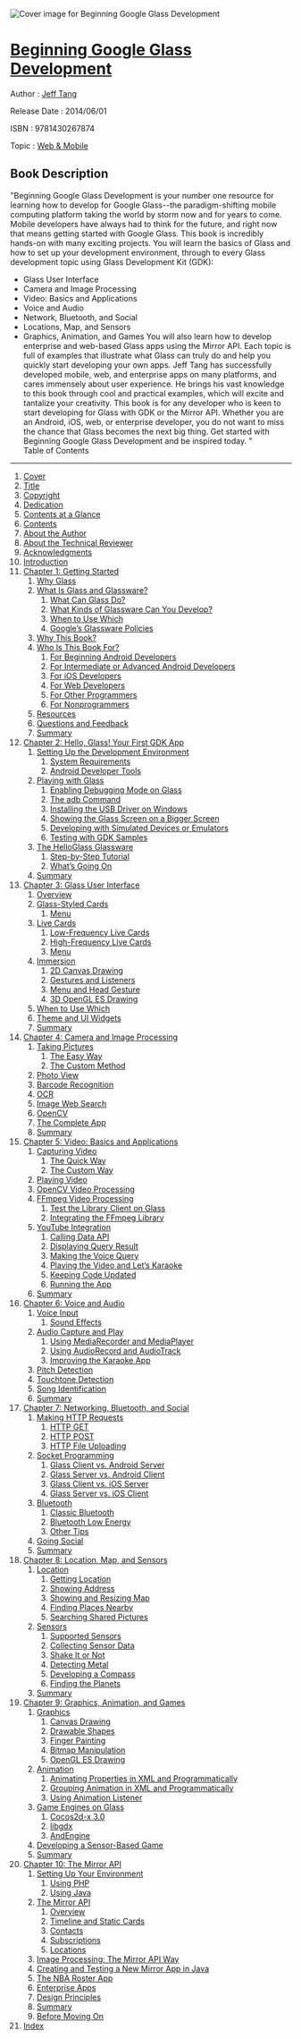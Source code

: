 ![Cover image for Beginning Google Glass Development](https://imgdetail.ebookreading.net/cover/cover/web_mobile/EB9781430267874.jpg)

[Beginning Google Glass Development](https://ebookreading.net/view/book/Beginning+Google+Glass+Development-EB9781430267874_1.html "Beginning Google Glass Development")
====================================================================================================================

Author : [Jeff Tang](https://ebookreading.net/search/author/Jeff+Tang)

Release Date : 2014/06/01

ISBN : 9781430267874

Topic : [Web & Mobile](https://ebookreading.net/search/category/web-mobile)

Book Description
-----------------

 "Beginning Google Glass Development is your number one resource for learning how to develop for Google Glass--the paradigm-shifting mobile computing platform taking the world by storm now and for years to come. Mobile developers have always had to think for the future, and right now that means getting started with Google Glass.
This book is incredibly hands-on with many exciting projects. You will learn the basics of Glass and how to set up your development environment, through to every Glass development topic using Glass Development Kit (GDK):
- Glass User Interface
- Camera and Image Processing
- Video: Basics and Applications
- Voice and Audio
- Network, Bluetooth, and Social
- Locations, Map, and Sensors
- Graphics, Animation, and Games
You will also learn how to develop enterprise and web-based Glass apps using the Mirror API. Each topic is full of examples that illustrate what Glass can truly do and help you quickly start developing your own apps.
Jeff Tang has successfully developed mobile, web, and enterprise apps on many platforms, and cares immensely about user experience. He brings his vast knowledge to this book through cool and practical examples, which will excite and tantalize your creativity.
This book is for any developer who is keen to start developing for Glass with GDK or the Mirror API. Whether you are an Android, iOS, web, or enterprise developer, you do not want to miss the chance that Glass becomes the next big thing. Get started with Beginning Google Glass Development and be inspired today. 
"               
Table of Contents
-----------------

1. [Cover](https://ebookreading.net/view/book/Beginning+Google+Glass+Development-EB9781430267874_1.html)
1. [Title](https://ebookreading.net/view/book/Beginning+Google+Glass+Development-EB9781430267874_2.html)
1. [Copyright](https://ebookreading.net/view/book/Beginning+Google+Glass+Development-EB9781430267874_3.html)
1. [Dedication](https://ebookreading.net/view/book/Beginning+Google+Glass+Development-EB9781430267874_4.html)
1. [Contents at a Glance](https://ebookreading.net/view/book/Beginning+Google+Glass+Development-EB9781430267874_5.html)
1. [Contents](https://ebookreading.net/view/book/Beginning+Google+Glass+Development-EB9781430267874_6.html)
1. [About the Author](https://ebookreading.net/view/book/Beginning+Google+Glass+Development-EB9781430267874_7.html)
1. [About the Technical Reviewer](https://ebookreading.net/view/book/Beginning+Google+Glass+Development-EB9781430267874_8.html)
1. [Acknowledgments](https://ebookreading.net/view/book/Beginning+Google+Glass+Development-EB9781430267874_9.html)
1. [Introduction](https://ebookreading.net/view/book/Beginning+Google+Glass+Development-EB9781430267874_10.html)
1. [Chapter 1: Getting Started](https://ebookreading.net/view/book/Beginning+Google+Glass+Development-EB9781430267874_11.html)
    1. [Why Glass](https://ebookreading.net/view/book/Beginning+Google+Glass+Development-EB9781430267874_11.html#Sec1)
    1. [What Is Glass and Glassware?](https://ebookreading.net/view/book/Beginning+Google+Glass+Development-EB9781430267874_11.html#Sec2)
        1. [What Can Glass Do?](https://ebookreading.net/view/book/Beginning+Google+Glass+Development-EB9781430267874_11.html#Sec3)
        1. [What Kinds of Glassware Can You Develop?](https://ebookreading.net/view/book/Beginning+Google+Glass+Development-EB9781430267874_11.html#Sec4)
        1. [When to Use Which](https://ebookreading.net/view/book/Beginning+Google+Glass+Development-EB9781430267874_11.html#Sec7)
        1. [Google’s Glassware Policies ](https://ebookreading.net/view/book/Beginning+Google+Glass+Development-EB9781430267874_11.html#Sec8)
    1. [Why This Book?](https://ebookreading.net/view/book/Beginning+Google+Glass+Development-EB9781430267874_11.html#Sec9)
    1. [Who Is This Book For?](https://ebookreading.net/view/book/Beginning+Google+Glass+Development-EB9781430267874_11.html#Sec10)
        1. [For Beginning Android Developers](https://ebookreading.net/view/book/Beginning+Google+Glass+Development-EB9781430267874_11.html#Sec11)
        1. [For Intermediate or Advanced Android Developers](https://ebookreading.net/view/book/Beginning+Google+Glass+Development-EB9781430267874_11.html#Sec12)
        1. [For iOS Developers](https://ebookreading.net/view/book/Beginning+Google+Glass+Development-EB9781430267874_11.html#Sec13)
        1. [For Web Developers](https://ebookreading.net/view/book/Beginning+Google+Glass+Development-EB9781430267874_11.html#Sec14)
        1. [For Other Programmers](https://ebookreading.net/view/book/Beginning+Google+Glass+Development-EB9781430267874_11.html#Sec15)
        1. [For Nonprogrammers ](https://ebookreading.net/view/book/Beginning+Google+Glass+Development-EB9781430267874_11.html#Sec16)
    1. [Resources](https://ebookreading.net/view/book/Beginning+Google+Glass+Development-EB9781430267874_11.html#Sec17)
    1. [Questions and Feedback](https://ebookreading.net/view/book/Beginning+Google+Glass+Development-EB9781430267874_11.html#Sec18)
    1. [Summary](https://ebookreading.net/view/book/Beginning+Google+Glass+Development-EB9781430267874_11.html#Sec19)
1. [Chapter 2: Hello, Glass! Your First GDK App](https://ebookreading.net/view/book/Beginning+Google+Glass+Development-EB9781430267874_12.html)
    1. [Setting Up the Development Environment](https://ebookreading.net/view/book/Beginning+Google+Glass+Development-EB9781430267874_12.html#Sec1)
        1. [System Requirements](https://ebookreading.net/view/book/Beginning+Google+Glass+Development-EB9781430267874_12.html#Sec2)
        1. [Android Developer Tools ](https://ebookreading.net/view/book/Beginning+Google+Glass+Development-EB9781430267874_12.html#Sec3)
    1. [Playing with Glass](https://ebookreading.net/view/book/Beginning+Google+Glass+Development-EB9781430267874_12.html#Sec7)
        1. [Enabling Debugging Mode on Glass ](https://ebookreading.net/view/book/Beginning+Google+Glass+Development-EB9781430267874_12.html#Sec8)
        1. [The adb Command](https://ebookreading.net/view/book/Beginning+Google+Glass+Development-EB9781430267874_12.html#Sec9)
        1. [Installing the USB Driver on Windows](https://ebookreading.net/view/book/Beginning+Google+Glass+Development-EB9781430267874_12.html#Sec10)
        1. [Showing the Glass Screen on a Bigger Screen](https://ebookreading.net/view/book/Beginning+Google+Glass+Development-EB9781430267874_12.html#Sec11)
        1. [Developing with Simulated Devices or Emulators](https://ebookreading.net/view/book/Beginning+Google+Glass+Development-EB9781430267874_12.html#Sec12)
        1. [Testing with GDK Samples](https://ebookreading.net/view/book/Beginning+Google+Glass+Development-EB9781430267874_12.html#Sec13)
    1. [The HelloGlass Glassware](https://ebookreading.net/view/book/Beginning+Google+Glass+Development-EB9781430267874_12.html#Sec14)
        1. [Step-by-Step Tutorial](https://ebookreading.net/view/book/Beginning+Google+Glass+Development-EB9781430267874_12.html#Sec15)
        1. [What’s Going On](https://ebookreading.net/view/book/Beginning+Google+Glass+Development-EB9781430267874_12.html#Sec16)
    1. [Summary](https://ebookreading.net/view/book/Beginning+Google+Glass+Development-EB9781430267874_12.html#Sec30)
1. [Chapter 3: Glass User Interface](https://ebookreading.net/view/book/Beginning+Google+Glass+Development-EB9781430267874_13.html)
    1. [Overview](https://ebookreading.net/view/book/Beginning+Google+Glass+Development-EB9781430267874_13.html#Sec1)
    1. [Glass-Styled Cards](https://ebookreading.net/view/book/Beginning+Google+Glass+Development-EB9781430267874_13.html#Sec2)
        1. [Menu](https://ebookreading.net/view/book/Beginning+Google+Glass+Development-EB9781430267874_13.html#Sec3)
    1. [Live Cards](https://ebookreading.net/view/book/Beginning+Google+Glass+Development-EB9781430267874_13.html#Sec4)
        1. [Low-Frequency Live Cards](https://ebookreading.net/view/book/Beginning+Google+Glass+Development-EB9781430267874_13.html#Sec5)
        1. [High-Frequency Live Cards](https://ebookreading.net/view/book/Beginning+Google+Glass+Development-EB9781430267874_13.html#Sec6)
        1. [Menu](https://ebookreading.net/view/book/Beginning+Google+Glass+Development-EB9781430267874_13.html#Sec9)
    1. [Immersion](https://ebookreading.net/view/book/Beginning+Google+Glass+Development-EB9781430267874_13.html#Sec10)
        1. [2D Canvas Drawing ](https://ebookreading.net/view/book/Beginning+Google+Glass+Development-EB9781430267874_13.html#Sec11)
        1. [Gestures and Listeners](https://ebookreading.net/view/book/Beginning+Google+Glass+Development-EB9781430267874_13.html#Sec12)
        1. [Menu and Head Gesture](https://ebookreading.net/view/book/Beginning+Google+Glass+Development-EB9781430267874_13.html#Sec13)
        1. [3D OpenGL ES Drawing ](https://ebookreading.net/view/book/Beginning+Google+Glass+Development-EB9781430267874_13.html#Sec14)
    1. [When to Use Which](https://ebookreading.net/view/book/Beginning+Google+Glass+Development-EB9781430267874_13.html#Sec17)
    1. [Theme and UI Widgets](https://ebookreading.net/view/book/Beginning+Google+Glass+Development-EB9781430267874_13.html#Sec18)
    1. [Summary](https://ebookreading.net/view/book/Beginning+Google+Glass+Development-EB9781430267874_13.html#Sec19)
1. [Chapter 4: Camera and Image Processing](https://ebookreading.net/view/book/Beginning+Google+Glass+Development-EB9781430267874_14.html)
    1. [Taking Pictures](https://ebookreading.net/view/book/Beginning+Google+Glass+Development-EB9781430267874_14.html#Sec1)
        1. [The Easy Way](https://ebookreading.net/view/book/Beginning+Google+Glass+Development-EB9781430267874_14.html#Sec2)
        1. [The Custom Method](https://ebookreading.net/view/book/Beginning+Google+Glass+Development-EB9781430267874_14.html#Sec3)
    1. [Photo View](https://ebookreading.net/view/book/Beginning+Google+Glass+Development-EB9781430267874_14.html#Sec7)
    1. [Barcode Recognition](https://ebookreading.net/view/book/Beginning+Google+Glass+Development-EB9781430267874_14.html#Sec8)
    1. [OCR](https://ebookreading.net/view/book/Beginning+Google+Glass+Development-EB9781430267874_14.html#Sec9)
    1. [Image Web Search](https://ebookreading.net/view/book/Beginning+Google+Glass+Development-EB9781430267874_14.html#Sec10)
    1. [OpenCV](https://ebookreading.net/view/book/Beginning+Google+Glass+Development-EB9781430267874_14.html#Sec11)
    1. [The Complete App](https://ebookreading.net/view/book/Beginning+Google+Glass+Development-EB9781430267874_14.html#Sec12)
    1. [Summary](https://ebookreading.net/view/book/Beginning+Google+Glass+Development-EB9781430267874_14.html#Sec13)
1. [Chapter 5: Video: Basics and Applications](https://ebookreading.net/view/book/Beginning+Google+Glass+Development-EB9781430267874_15.html)
    1. [Capturing Video](https://ebookreading.net/view/book/Beginning+Google+Glass+Development-EB9781430267874_15.html#Sec1)
        1. [The Quick Way](https://ebookreading.net/view/book/Beginning+Google+Glass+Development-EB9781430267874_15.html#Sec2)
        1. [The Custom Way](https://ebookreading.net/view/book/Beginning+Google+Glass+Development-EB9781430267874_15.html#Sec3)
    1. [Playing Video](https://ebookreading.net/view/book/Beginning+Google+Glass+Development-EB9781430267874_15.html#Sec4)
    1. [OpenCV Video Processing](https://ebookreading.net/view/book/Beginning+Google+Glass+Development-EB9781430267874_15.html#Sec5)
    1. [FFmpeg Video Processing](https://ebookreading.net/view/book/Beginning+Google+Glass+Development-EB9781430267874_15.html#Sec6)
        1. [Test the Library Client on Glass ](https://ebookreading.net/view/book/Beginning+Google+Glass+Development-EB9781430267874_15.html#Sec7)
        1. [Integrating the FFmpeg Library ](https://ebookreading.net/view/book/Beginning+Google+Glass+Development-EB9781430267874_15.html#Sec8)
    1. [YouTube Integration](https://ebookreading.net/view/book/Beginning+Google+Glass+Development-EB9781430267874_15.html#Sec9)
        1. [Calling Data API](https://ebookreading.net/view/book/Beginning+Google+Glass+Development-EB9781430267874_15.html#Sec10)
        1. [Displaying Query Result](https://ebookreading.net/view/book/Beginning+Google+Glass+Development-EB9781430267874_15.html#Sec11)
        1. [Making the Voice Query](https://ebookreading.net/view/book/Beginning+Google+Glass+Development-EB9781430267874_15.html#Sec12)
        1. [Playing the Video and Let’s Karaoke](https://ebookreading.net/view/book/Beginning+Google+Glass+Development-EB9781430267874_15.html#Sec13)
        1. [Keeping Code Updated](https://ebookreading.net/view/book/Beginning+Google+Glass+Development-EB9781430267874_15.html#Sec14)
        1. [Running the App](https://ebookreading.net/view/book/Beginning+Google+Glass+Development-EB9781430267874_15.html#Sec15)
    1. [Summary](https://ebookreading.net/view/book/Beginning+Google+Glass+Development-EB9781430267874_15.html#Sec16)
1. [Chapter 6: Voice and Audio](https://ebookreading.net/view/book/Beginning+Google+Glass+Development-EB9781430267874_16.html)
    1. [Voice Input](https://ebookreading.net/view/book/Beginning+Google+Glass+Development-EB9781430267874_16.html#Sec1)
        1. [Sound Effects](https://ebookreading.net/view/book/Beginning+Google+Glass+Development-EB9781430267874_16.html#Sec2)
    1. [Audio Capture and Play](https://ebookreading.net/view/book/Beginning+Google+Glass+Development-EB9781430267874_16.html#Sec3)
        1. [Using MediaRecorder and MediaPlayer](https://ebookreading.net/view/book/Beginning+Google+Glass+Development-EB9781430267874_16.html#Sec4)
        1. [Using AudioRecord and AudioTrack](https://ebookreading.net/view/book/Beginning+Google+Glass+Development-EB9781430267874_16.html#Sec5)
        1. [Improving the Karaoke App](https://ebookreading.net/view/book/Beginning+Google+Glass+Development-EB9781430267874_16.html#Sec6)
    1. [Pitch Detection](https://ebookreading.net/view/book/Beginning+Google+Glass+Development-EB9781430267874_16.html#Sec7)
    1. [Touchtone Detection](https://ebookreading.net/view/book/Beginning+Google+Glass+Development-EB9781430267874_16.html#Sec8)
    1. [Song Identification](https://ebookreading.net/view/book/Beginning+Google+Glass+Development-EB9781430267874_16.html#Sec9)
    1. [Summary](https://ebookreading.net/view/book/Beginning+Google+Glass+Development-EB9781430267874_16.html#Sec10)
1. [Chapter 7: Networking, Bluetooth, and Social](https://ebookreading.net/view/book/Beginning+Google+Glass+Development-EB9781430267874_17.html)
    1. [Making HTTP Requests](https://ebookreading.net/view/book/Beginning+Google+Glass+Development-EB9781430267874_17.html#Sec1)
        1. [HTTP GET](https://ebookreading.net/view/book/Beginning+Google+Glass+Development-EB9781430267874_17.html#Sec2)
        1. [HTTP POST](https://ebookreading.net/view/book/Beginning+Google+Glass+Development-EB9781430267874_17.html#Sec3)
        1. [HTTP File Uploading](https://ebookreading.net/view/book/Beginning+Google+Glass+Development-EB9781430267874_17.html#Sec4)
    1. [Socket Programming](https://ebookreading.net/view/book/Beginning+Google+Glass+Development-EB9781430267874_17.html#Sec5)
        1. [Glass Client vs. Android Server](https://ebookreading.net/view/book/Beginning+Google+Glass+Development-EB9781430267874_17.html#Sec6)
        1. [Glass Server vs. Android Client](https://ebookreading.net/view/book/Beginning+Google+Glass+Development-EB9781430267874_17.html#Sec7)
        1. [Glass Client vs. iOS Server](https://ebookreading.net/view/book/Beginning+Google+Glass+Development-EB9781430267874_17.html#Sec8)
        1. [Glass Server vs. iOS Client](https://ebookreading.net/view/book/Beginning+Google+Glass+Development-EB9781430267874_17.html#Sec9)
    1. [Bluetooth](https://ebookreading.net/view/book/Beginning+Google+Glass+Development-EB9781430267874_17.html#Sec10)
        1. [Classic Bluetooth](https://ebookreading.net/view/book/Beginning+Google+Glass+Development-EB9781430267874_17.html#Sec11)
        1. [Bluetooth Low Energy](https://ebookreading.net/view/book/Beginning+Google+Glass+Development-EB9781430267874_17.html#Sec12)
        1. [Other Tips](https://ebookreading.net/view/book/Beginning+Google+Glass+Development-EB9781430267874_17.html#Sec17)
    1. [Going Social](https://ebookreading.net/view/book/Beginning+Google+Glass+Development-EB9781430267874_17.html#Sec18)
    1. [Summary](https://ebookreading.net/view/book/Beginning+Google+Glass+Development-EB9781430267874_17.html#Sec19)
1. [Chapter 8: Location, Map, and Sensors](https://ebookreading.net/view/book/Beginning+Google+Glass+Development-EB9781430267874_18.html)
    1. [Location](https://ebookreading.net/view/book/Beginning+Google+Glass+Development-EB9781430267874_18.html#Sec1)
        1. [Getting Location](https://ebookreading.net/view/book/Beginning+Google+Glass+Development-EB9781430267874_18.html#Sec2)
        1. [Showing Address](https://ebookreading.net/view/book/Beginning+Google+Glass+Development-EB9781430267874_18.html#Sec3)
        1. [Showing and Resizing Map](https://ebookreading.net/view/book/Beginning+Google+Glass+Development-EB9781430267874_18.html#Sec4)
        1. [Finding Places Nearby](https://ebookreading.net/view/book/Beginning+Google+Glass+Development-EB9781430267874_18.html#Sec5)
        1. [Searching Shared Pictures](https://ebookreading.net/view/book/Beginning+Google+Glass+Development-EB9781430267874_18.html#Sec6)
    1. [Sensors](https://ebookreading.net/view/book/Beginning+Google+Glass+Development-EB9781430267874_18.html#Sec7)
        1. [Supported Sensors](https://ebookreading.net/view/book/Beginning+Google+Glass+Development-EB9781430267874_18.html#Sec8)
        1. [Collecting Sensor Data](https://ebookreading.net/view/book/Beginning+Google+Glass+Development-EB9781430267874_18.html#Sec9)
        1. [Shake It or Not](https://ebookreading.net/view/book/Beginning+Google+Glass+Development-EB9781430267874_18.html#Sec10)
        1. [Detecting Metal](https://ebookreading.net/view/book/Beginning+Google+Glass+Development-EB9781430267874_18.html#Sec11)
        1. [Developing a Compass](https://ebookreading.net/view/book/Beginning+Google+Glass+Development-EB9781430267874_18.html#Sec12)
        1. [Finding the Planets](https://ebookreading.net/view/book/Beginning+Google+Glass+Development-EB9781430267874_18.html#Sec13)
    1. [Summary](https://ebookreading.net/view/book/Beginning+Google+Glass+Development-EB9781430267874_18.html#Sec14)
1. [Chapter 9: Graphics, Animation, and Games](https://ebookreading.net/view/book/Beginning+Google+Glass+Development-EB9781430267874_19.html)
    1. [Graphics](https://ebookreading.net/view/book/Beginning+Google+Glass+Development-EB9781430267874_19.html#Sec1)
        1. [Canvas Drawing](https://ebookreading.net/view/book/Beginning+Google+Glass+Development-EB9781430267874_19.html#Sec2)
        1. [Drawable Shapes](https://ebookreading.net/view/book/Beginning+Google+Glass+Development-EB9781430267874_19.html#Sec3)
        1. [Finger Painting](https://ebookreading.net/view/book/Beginning+Google+Glass+Development-EB9781430267874_19.html#Sec4)
        1. [Bitmap Manipulation](https://ebookreading.net/view/book/Beginning+Google+Glass+Development-EB9781430267874_19.html#Sec5)
        1. [OpenGL ES Drawing](https://ebookreading.net/view/book/Beginning+Google+Glass+Development-EB9781430267874_19.html#Sec6)
    1. [Animation](https://ebookreading.net/view/book/Beginning+Google+Glass+Development-EB9781430267874_19.html#Sec8)
        1. [Animating Properties in XML and Programmatically](https://ebookreading.net/view/book/Beginning+Google+Glass+Development-EB9781430267874_19.html#Sec9)
        1. [Grouping Animation in XML and Programmatically](https://ebookreading.net/view/book/Beginning+Google+Glass+Development-EB9781430267874_19.html#Sec10)
        1. [Using Animation Listener](https://ebookreading.net/view/book/Beginning+Google+Glass+Development-EB9781430267874_19.html#Sec11)
    1. [Game Engines on Glass](https://ebookreading.net/view/book/Beginning+Google+Glass+Development-EB9781430267874_19.html#Sec12)
        1. [Cocos2d-x 3.0](https://ebookreading.net/view/book/Beginning+Google+Glass+Development-EB9781430267874_19.html#Sec13)
        1. [libgdx](https://ebookreading.net/view/book/Beginning+Google+Glass+Development-EB9781430267874_19.html#Sec16)
        1. [AndEngine](https://ebookreading.net/view/book/Beginning+Google+Glass+Development-EB9781430267874_19.html#Sec19)
    1. [Developing a Sensor-Based Game](https://ebookreading.net/view/book/Beginning+Google+Glass+Development-EB9781430267874_19.html#Sec22)
    1. [Summary](https://ebookreading.net/view/book/Beginning+Google+Glass+Development-EB9781430267874_19.html#Sec23)
1. [Chapter 10: The Mirror API](https://ebookreading.net/view/book/Beginning+Google+Glass+Development-EB9781430267874_20.html)
    1. [Setting Up Your Environment](https://ebookreading.net/view/book/Beginning+Google+Glass+Development-EB9781430267874_20.html#Sec1)
        1. [Using PHP](https://ebookreading.net/view/book/Beginning+Google+Glass+Development-EB9781430267874_20.html#Sec2)
        1. [Using Java](https://ebookreading.net/view/book/Beginning+Google+Glass+Development-EB9781430267874_20.html#Sec3)
    1. [The Mirror API](https://ebookreading.net/view/book/Beginning+Google+Glass+Development-EB9781430267874_20.html#Sec6)
        1. [Overview](https://ebookreading.net/view/book/Beginning+Google+Glass+Development-EB9781430267874_20.html#Sec7)
        1. [Timeline and Static Cards](https://ebookreading.net/view/book/Beginning+Google+Glass+Development-EB9781430267874_20.html#Sec8)
        1. [Contacts](https://ebookreading.net/view/book/Beginning+Google+Glass+Development-EB9781430267874_20.html#Sec22)
        1. [Subscriptions](https://ebookreading.net/view/book/Beginning+Google+Glass+Development-EB9781430267874_20.html#Sec24)
        1. [Locations](https://ebookreading.net/view/book/Beginning+Google+Glass+Development-EB9781430267874_20.html#Sec25)
    1. [Image Processing: The Mirror API Way](https://ebookreading.net/view/book/Beginning+Google+Glass+Development-EB9781430267874_20.html#Sec26)
    1. [Creating and Testing a New Mirror App in Java](https://ebookreading.net/view/book/Beginning+Google+Glass+Development-EB9781430267874_20.html#Sec27)
    1. [The NBA Roster App](https://ebookreading.net/view/book/Beginning+Google+Glass+Development-EB9781430267874_20.html#Sec28)
    1. [Enterprise Apps](https://ebookreading.net/view/book/Beginning+Google+Glass+Development-EB9781430267874_20.html#Sec29)
    1. [Design Principles](https://ebookreading.net/view/book/Beginning+Google+Glass+Development-EB9781430267874_20.html#Sec30)
    1. [Summary](https://ebookreading.net/view/book/Beginning+Google+Glass+Development-EB9781430267874_20.html#Sec31)
    1. [Before Moving On](https://ebookreading.net/view/book/Beginning+Google+Glass+Development-EB9781430267874_20.html#Sec32)
1. [Index](https://ebookreading.net/view/book/Beginning+Google+Glass+Development-EB9781430267874_21.html)
